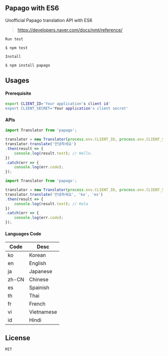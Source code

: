 
## Papago with ES6

Unofficial Papago translation API with ES6

> https://developers.naver.com/docs/nmt/reference/

`Run test`

```
$ npm test
```

`Install`

```
$ npm install papago
```

## Usages

#### Prerequisite

```bash
export CLIENT_ID='Your application's client id'
export CLIENT_SECRET='Your application's client secret'
```

#### APIs

```javascript
import Translator from 'papago';

translator = new Translator(process.env.CLIENT_ID, process.env.CLIENT_SECRET);
translator.translate('안녕하세요')
.then(result => {
    console.log(result.text); // Hello.
})
.catch(err => {
    console.log(err.code);
});
```

```javascript
import Translator from 'papago';

translator = new Translator(process.env.CLIENT_ID, process.env.CLIENT_SECRET);
translator.translate('안녕하세요', 'ko', 'es')
.then(result => {
    console.log(result.text); // Hola
})
.catch(err => {
    console.log(err.code);
});
```

#### Languages Code

Code | Desc 
--|--
ko | Korean
en | English
ja | Japanese
zh-CN | Chinese
es | Spainish
th | Thai
fr | French
vi | Vietnamese
id | Hindi

## License

```
MIT
```